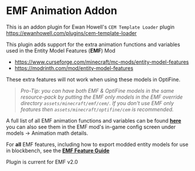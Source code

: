 # EMF Animation Addon

This is an addon plugin for Ewan Howell's `CEM Template Loader` plugin https://ewanhowell.com/plugins/cem-template-loader

This plugin adds support for the extra animation functions and variables used in the Entity Model Features (**EMF**) Mod 
- https://www.curseforge.com/minecraft/mc-mods/entity-model-features
- https://modrinth.com/mod/entity-model-features

These extra features will not work when using these models in OptiFine.

>*Pro-Tip: you can have both EMF & OptiFine models in the same resource-pack by putting the EMF only models in the EMF override directory `assets/minecraft/emf/cem/`. If you don't use EMF only features then `assets/minecraft/optifine/cem` is recommended.*

A full list of all EMF animation functions and variables can be found [**here**](https://github.com/Traben-0/Entity_Model_Features/blob/master/.github/emf_animation.txt) 
you can also see them in the EMF mod's in-game config screen under models -> Animation math details.

For **all** EMF features, including how to export modded entity models for use in blockbench, see the [**EMF Feature Guide**](https://github.com/Traben-0/Entity_Model_Features/blob/master/FEATURES.md)

Plugin is current for EMF v2.0